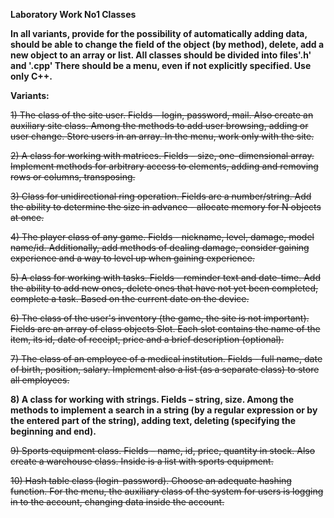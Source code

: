 **Laboratory Work No1 Classes**

**In all variants, provide for the possibility of automatically adding data, should
be able to change the field of the object (by method), delete, add a new object to an
array or list. All classes should be divided into files'.h' and '.cpp'
There should be a menu, even if not explicitly specified. Use only C++.**

**Variants:** 

~~1) The class of the site user. Fields – login, password, mail. Also create
an auxiliary site class. Among the methods to add user browsing, adding
or user change. Store users in an array. In the menu, work only with
the site.~~

~~2) A class for working with matrices. Fields – size, one-dimensional array. Implement
methods for arbitrary access to elements, adding and removing rows or columns,
transposing.~~

~~3) Class for unidirectional ring operation. Fields are a number/string. Add
the ability to determine the size in advance - allocate memory for N objects at once.~~

~~4) The player class of any game. Fields - nickname, level, damage, model name/id.
Additionally, add methods of dealing damage, consider gaining experience and a way to
level up when gaining experience.~~

~~5) A class for working with tasks. Fields – reminder text and date-time. Add
the ability to add new ones, delete ones that have not yet been completed, complete a task.
Based on the current date on the device.~~

~~6) The class of the user's inventory (the game, the site is not important). Fields are an array of class objects
Slot. Each slot contains the name of the item, its id, date of receipt, price and a brief description
(optional).~~

~~7) The class of an employee of a medical institution. Fields - full name, date of birth, position, salary.
Implement also a list (as a separate class) to store all employees.~~

**8) A class for working with strings. Fields – string, size. Among the methods to implement
a search in a string (by a regular expression or by the entered part of the string), adding
text, deleting (specifying the beginning and end).**

~~9) Sports equipment class. Fields – name, id, price, quantity in stock.
Also create a warehouse class. Inside is a list with sports equipment.~~

~~10) Hash table class (login-password). Choose an adequate hashing function. For
the menu, the auxiliary class of the system for users is logging in to the account, changing data
inside the account.~~
